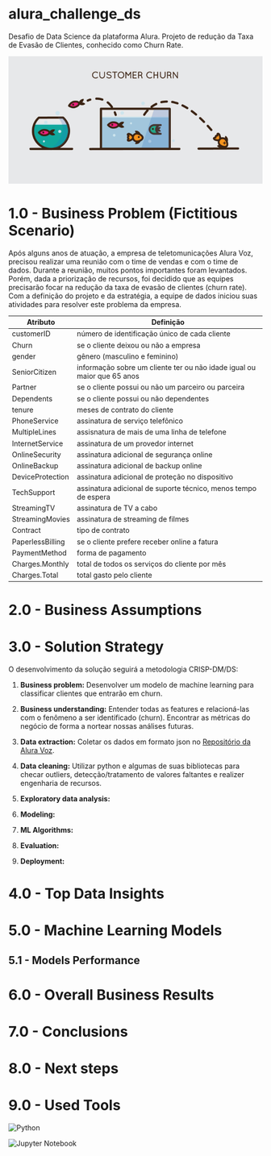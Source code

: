 # alura_challenge_ds
Desafio de Data Science da plataforma Alura. Projeto de redução da Taxa de Evasão de Clientes, conhecido como Churn Rate.


<img src="images/customer_churn.jpg" alt="logo" style="zoom:100% ;" />


# 1.0 - Business Problem (Fictitious Scenario)

Após alguns anos de atuação, a empresa de teletomunicações Alura Voz, precisou realizar uma reunião com o time de vendas e com o time de dados. Durante a reunião, muitos pontos importantes foram levantados. Porém, dada a priorização de recursos, foi decidido que as equipes precisarão focar na redução da taxa de evasão de clientes (churn rate). Com a definição do projeto e da estratégia, a equipe de dados iniciou suas atividades para resolver este problema da empresa.

|Atributo | Definição
------------ | -------------
|customerID | número de identificação único de cada cliente|
|Churn | se o cliente deixou ou não a empresa |
|gender | gênero (masculino e feminino) |
|SeniorCitizen | informação sobre um cliente ter ou não idade igual ou maior que 65 anos |
|Partner | se o cliente possui ou não um parceiro ou parceira|
|Dependents | se o cliente possui ou não dependentes|
|tenure | meses de contrato do cliente|
|PhoneService | assinatura de serviço telefônico|
|MultipleLines | assisnatura de mais de uma linha de telefone |
|InternetService | assinatura de um provedor internet |
|OnlineSecurity | assinatura adicional de segurança online |
|OnlineBackup | assinatura adicional de backup online |
|DeviceProtection | assinatura adicional de proteção no dispositivo |
|TechSupport | assinatura adicional de suporte técnico, menos tempo de espera |
|StreamingTV | assinatura de TV a cabo |
|StreamingMovies | assinatura de streaming de filmes |
|Contract | tipo de contrato |
|PaperlessBilling | se o cliente prefere receber online a fatura |
|PaymentMethod | forma de pagamento |
|Charges.Monthly | total de todos os serviços do cliente por mês |
|Charges.Total | total gasto pelo cliente |


# 2.0 - Business Assumptions


# 3.0 - Solution Strategy

O desenvolvimento da solução seguirá a metodologia CRISP-DM/DS:

1. **Business problem:** Desenvolver um modelo de machine learning para classificar clientes que entrarão em churn.

2. **Business understanding:** Entender todas as features e relacioná-las com o fenômeno a ser identificado (churn). Encontrar as métricas do negócio de forma a nortear nossas análises futuras.

3. **Data extraction:** Coletar os dados em formato json no <a href="https://github.com/sthemonica/alura-voz">Repositório da Alura Voz</a>.

4. **Data cleaning:** Utilizar python e algumas de suas bibliotecas para checar outliers, detecção/tratamento de valores faltantes e realizer engenharia de recursos.

5. **Exploratory data analysis:**

6. **Modeling:**

7. **ML Algorithms:**

8. **Evaluation:**

9. **Deployment:**

# 4.0 - Top Data Insights


# 5.0 - Machine Learning Models


## 5.1 - Models Performance


# 6.0 - Overall Business Results


# 7.0 - Conclusions


# 8.0 - Next steps


# 9.0 - Used Tools

![Python](https://img.shields.io/badge/python-3670A0?style=for-the-badge&logo=python&logoColor=ffdd54)

![Jupyter Notebook](https://img.shields.io/badge/jupyter-%23FA0F00.svg?style=for-the-badge&logo=jupyter&logoColor=white)

<!-- ![Heroku](https://img.shields.io/badge/heroku-%23430098.svg?style=for-the-badge&logo=heroku&logoColor=white)

![JavaScript](https://img.shields.io/badge/JavaScript-F7DF1E?style=for-the-badge&logo=javascript&logoColor=black) -->
